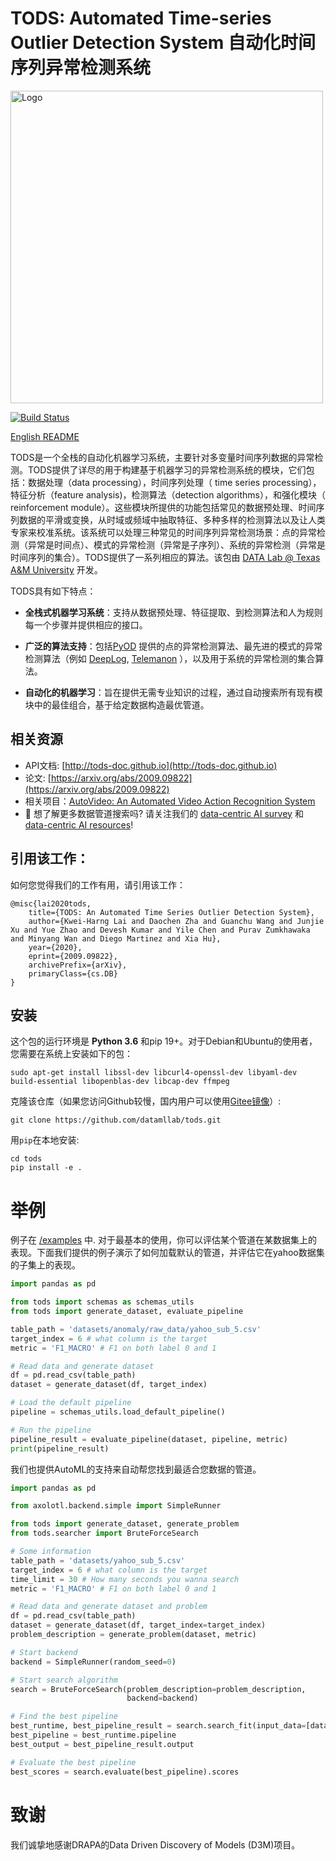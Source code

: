
# TODS: Automated Time-series Outlier Detection System 自动化时间序列异常检测系统
<img width="500" src="./docs/img/tods_logo.png" alt="Logo" />

[![Build Status](https://travis-ci.org/datamllab/tods.svg?branch=master)](https://travis-ci.org/datamllab/tods)

[English README](README.md)

TODS是一个全栈的自动化机器学习系统，主要针对多变量时间序列数据的异常检测。TODS提供了详尽的用于构建基于机器学习的异常检测系统的模块，它们包括：数据处理（data processing），时间序列处理（ time series processing），特征分析（feature analysis)，检测算法（detection algorithms），和强化模块（ reinforcement module）。这些模块所提供的功能包括常见的数据预处理、时间序列数据的平滑或变换，从时域或频域中抽取特征、多种多样的检测算法以及让人类专家来校准系统。该系统可以处理三种常见的时间序列异常检测场景：点的异常检测（异常是时间点）、模式的异常检测（异常是子序列）、系统的异常检测（异常是时间序列的集合）。TODS提供了一系列相应的算法。该包由 [DATA Lab @ Texas A&M University](https://people.engr.tamu.edu/xiahu/index.html) 开发。

TODS具有如下特点：
* **全栈式机器学习系统**：支持从数据预处理、特征提取、到检测算法和人为规则每一个步骤并提供相应的接口。

* **广泛的算法支持**：包括[PyOD](https://github.com/yzhao062/pyod) 提供的点的异常检测算法、最先进的模式的异常检测算法（例如 [DeepLog](https://www.cs.utah.edu/~lifeifei/papers/deeplog.pdf), [Telemanon](https://arxiv.org/pdf/1802.04431.pdf) ），以及用于系统的异常检测的集合算法。

* **自动化的机器学习**：旨在提供无需专业知识的过程，通过自动搜索所有现有模块中的最佳组合，基于给定数据构造最优管道。

## 相关资源
* API文档: [http://tods-doc.github.io](http://tods-doc.github.io)
* 论文: [https://arxiv.org/abs/2009.09822](https://arxiv.org/abs/2009.09822)
* 相关项目：[AutoVideo: An Automated Video Action Recognition System](https://github.com/datamllab/autovideo)
* :loudspeaker: 想了解更多数据管道搜索吗? 请关注我们的 [data-centric AI survey](https://arxiv.org/abs/2303.10158) 和 [data-centric AI resources](https://github.com/daochenzha/data-centric-AI)!

## 引用该工作：
如何您觉得我们的工作有用，请引用该工作：
```
@misc{lai2020tods,
    title={TODS: An Automated Time Series Outlier Detection System},
    author={Kwei-Harng Lai and Daochen Zha and Guanchu Wang and Junjie Xu and Yue Zhao and Devesh Kumar and Yile Chen and Purav Zumkhawaka and Minyang Wan and Diego Martinez and Xia Hu},
    year={2020},
    eprint={2009.09822},
    archivePrefix={arXiv},
    primaryClass={cs.DB}
}
```

## 安装

这个包的运行环境是 **Python 3.6** 和pip 19+。对于Debian和Ubuntu的使用者，您需要在系统上安装如下的包：
```
sudo apt-get install libssl-dev libcurl4-openssl-dev libyaml-dev build-essential libopenblas-dev libcap-dev ffmpeg
```

克隆该仓库（如果您访问Github较慢，国内用户可以使用[Gitee镜像](https://gitee.com/daochenzha/tods)）:
```
git clone https://github.com/datamllab/tods.git
```
用`pip`在本地安装:
```
cd tods
pip install -e .
```

# 举例
例子在 [/examples](examples/) 中. 对于最基本的使用，你可以评估某个管道在某数据集上的表现。下面我们提供的例子演示了如何加载默认的管道，并评估它在yahoo数据集的子集上的表现。
```python
import pandas as pd

from tods import schemas as schemas_utils
from tods import generate_dataset, evaluate_pipeline

table_path = 'datasets/anomaly/raw_data/yahoo_sub_5.csv'
target_index = 6 # what column is the target
metric = 'F1_MACRO' # F1 on both label 0 and 1

# Read data and generate dataset
df = pd.read_csv(table_path)
dataset = generate_dataset(df, target_index)

# Load the default pipeline
pipeline = schemas_utils.load_default_pipeline()

# Run the pipeline
pipeline_result = evaluate_pipeline(dataset, pipeline, metric)
print(pipeline_result)
```
我们也提供AutoML的支持来自动帮您找到最适合您数据的管道。
```python
import pandas as pd

from axolotl.backend.simple import SimpleRunner

from tods import generate_dataset, generate_problem
from tods.searcher import BruteForceSearch

# Some information
table_path = 'datasets/yahoo_sub_5.csv'
target_index = 6 # what column is the target
time_limit = 30 # How many seconds you wanna search
metric = 'F1_MACRO' # F1 on both label 0 and 1

# Read data and generate dataset and problem
df = pd.read_csv(table_path)
dataset = generate_dataset(df, target_index=target_index)
problem_description = generate_problem(dataset, metric)

# Start backend
backend = SimpleRunner(random_seed=0)

# Start search algorithm
search = BruteForceSearch(problem_description=problem_description,
                          backend=backend)

# Find the best pipeline
best_runtime, best_pipeline_result = search.search_fit(input_data=[dataset], time_limit=time_limit)
best_pipeline = best_runtime.pipeline
best_output = best_pipeline_result.output

# Evaluate the best pipeline
best_scores = search.evaluate(best_pipeline).scores
```
# 致谢
我们诚挚地感谢DRAPA的Data Driven Discovery of Models (D3M)项目。

